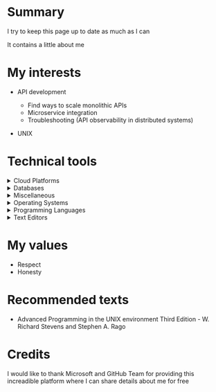 
# Summary
I try to keep this page up to date as much as I can

It contains a little about me

# My interests

* API development
  * Find ways to scale monolithic APIs
  * Microservice integration
  * Troubleshooting (API observability in distributed systems)
 
* UNIX

# Technical tools

<details>
<summary>Cloud Platforms</summary>

* AWS
</details>

<details>
<summary>Databases</summary>

* MariaDB
* Memcached
* PostgreSQL
* Redis
</details>

<details>
<summary>Miscellaneous</summary>
 
* Docker
* Git
* Firefox
* Jails (FreeBSD)
* Kubernetes
* POSIX.1 utils (e.g. grep and find)
  * I prefer BSD utils
* tmux
</details>

<details>
<summary>Operating Systems</summary>

* Android (Personal use)
* FreeBSD (Programming)
* macOS (Programming)
* openSUSE (Programming)
* Windows (Gaming)
</details>

<details>
<summary>Programming Languages</summary>

* C
* JavaScript
* Ruby
* SQL
</details>

<details>
<summary>Text Editors</summary>
 
* Emacs
* Vim
</details>

# My values
* Respect
* Honesty


# Recommended texts
* Advanced Programming in the UNIX environment Third Edition - W. Richard Stevens and Stephen A. Rago

# Credits
I would like to thank Microsoft and GitHub Team for providing this increadible platform where I can share details about me for free


<!--
## Hi there 👋

**kaiquekandykoga/kaiquekandykoga** is a ✨ _special_ ✨ repository because its `README.md` (this file) appears on your GitHub profile.

Here are some ideas to get you started:

- 🔭 I’m currently working on ...
- 🌱 I’m currently learning ...
- 👯 I’m looking to collaborate on ...
- 🤔 I’m looking for help with ...
- 💬 Ask me about ...
- 📫 How to reach me: ...
- 😄 Pronouns: ...
- ⚡ Fun fact: ...
-->
